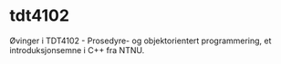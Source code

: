 # tdt4102
Øvinger i TDT4102 - Prosedyre- og objektorientert programmering, et introduksjonsemne i C++ fra NTNU.
